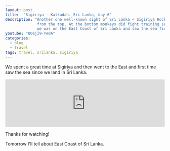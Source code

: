 ```yaml
---
layout: post
title:  "Sigiriya – Kalkudah. Sri Lanka, day 6"
description: "Another one well-known sight of Sri Lanka – Sigiriya Rock. It was a beautiful view 
              from the top. At the bottom monkeys did fight training session. In the evening 
              we was on the East Coast of Sri Lanka and saw the sea first time since arrive."
youtube: "UO6jI9-Ye0A"
categories:
  - blog
  - travel
tags: travel, srilanka, sigiriya
---
```


We spent a great time at Sigiriya and then went to the East and first time saw the sea since we land 
in Sri Lanka.

<div class="video_responsive">
  <iframe width="100%"
          src="https://www.youtube.com/embed/UO6jI9-Ye0A"
          frameborder="0"
          allowfullscreen></iframe>
</div>

Thanks for watching!

Tomorrow I'll tell about East Coast of Sri Lanka.

